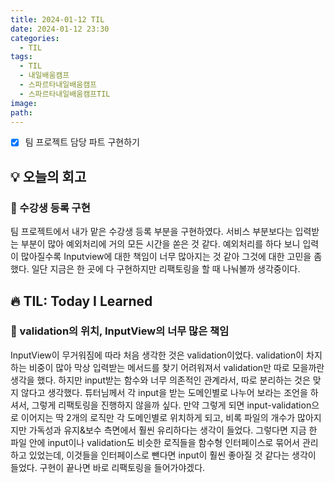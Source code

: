 ```yaml
---
title: 2024-01-12 TIL
date: 2024-01-12 23:30
categories:
  - TIL
tags:
  - TIL
  - 내일배움캠프
  - 스파르타내일배움캠프
  - 스파르타내일배움캠프TIL
image: 
path:
---
```


- [x] 팀 프로젝트 담당 파트 구현하기

## 💡 오늘의 회고
### 👀 수강생 등록 구현
팀 프로젝트에서 내가 맡은 수강생 등록 부분을 구현하였다. 서비스 부분보다는 입력받는 부분이 많아 예외처리에 거의 모든 시간을 쏟은 것 같다. 예외처리를 하다 보니 입력이 많아질수록 Inputview에 대한 책임이 너무 많아지는 것 같아 그것에 대한 고민을 좀 했다. 일단 지금은 한 곳에 다 구현하지만 리팩토링을 할 때 나눠볼까 생각중이다.


## 🔥 TIL: Today I Learned
### 👀 validation의 위치, InputView의 너무 많은 책임
InputView이 무거워짐에 따라 처음 생각한 것은 validation이었다. validation이 차지하는 비중이 많아 막상 입력받는 메서드를 찾기 어려워져서 validation만 따로 모을까란 생각을 했다. 하지만 input받는 함수와 너무 의존적인 관계라서, 따로 분리하는 것은 맞지 않다고 생각했다. 튜터님께서 각 input을 받는 도메인별로 나누어 보라는 조언을 하셔서, 그렇게 리팩토링을 진행하지 않을까 싶다. 만약 그렇게 되면 input-validation으로 이어지는 딱 2개의 로직만 각 도메인별로 위치하게 되고, 비록 파일의 개수가 많아지지만 가독성과 유지&보수 측면에서 훨씬 유리하다는 생각이 들었다. 그렇다면 지금 한 파일 안에 input이나 validation도 비슷한 로직들을 함수형 인터페이스로 묶어서 관리하고 있었는데, 이것들을 인터페이스로 뺀다면 input이 훨씬 좋아질 것 같다는 생각이 들었다. 구현이 끝나면 바로 리팩토링을 들어가야겠다.

